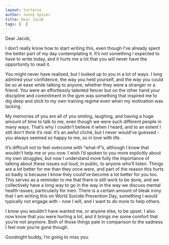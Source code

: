 ```yaml
---
layout: tartarus
author: Jonny Spicer
title: Dear Jacob
tags: [  ]
---
```

Dear Jacob,

I don’t really know how to start writing this, even though I’ve already spent the better part of my day contemplating it. It’s not something I expected to have to write today, and it hurts me a lot that you will never have the opportunity to read it.

You might never have realised, but I looked up to you in a lot of ways. I long admired your confidence, the way you held yourself, and the way you could be so at ease while talking to anyone, whether they were a stranger or a friend. You were an effortlessly talented fencer but on the other hand your discipline and commitment in the gym was something that inspired me to dig deep and stick to my own training regime even when my motivation was lacking.

My memories of you are all of you smiling, laughing, and having a huge amount of time to talk to me, even though we were such different people in many ways. That’s why I couldn’t believe it when I heard, and to an extent I still don’t think it’s real. It’s an awful cliché, but I never would’ve guessed - you always seemed so happy to me, so in love with life.

It’s difficult not to feel overcome with “what-if”s, although I know that wouldn’t help me or you now. I wish I’d spoken to you more explicitly about my own struggles, but now I understand more fully the importance of talking about these issues out loud, in public, to anyone who’ll listen. Things are a lot better for me than they once were, and part of the reason this hurts so badly is because I know they could’ve become a lot better for you too. This serves as a reminder to me that there is still work to be done, and we collectively have a long way to go in the way in the way we discuss mental  health issues, particularly for men. There is a certain amount of bleak irony that I am writing this on World Suicide Prevention Day, something I would typically not engage with - now I will, and I want to do more to help others.

I know you wouldn’t have wanted me, or anyone else, to be upset. I also now know that you were hurting a lot, and it brings me some comfort that you’re not anymore. Both of those things pale in comparison to the sadness I feel now you’re gone though.

Goodnight buddy, I’m going to miss you.
